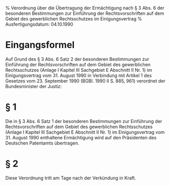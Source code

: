 % Verordnung über die Übertragung der Ermächtigung nach § 3 Abs. 6 der besonderen Bestimmungen zur Einführung der Rechtsvorschriften auf dem Gebiet des gewerblichen Rechtsschutzes im Einigungsvertrag
% Ausfertigungsdatum: 04.10.1990
 
# Eingangsformel

Auf Grund des § 3 Abs. 6 Satz 2 der besonderen Bestimmungen zur Einführung der Rechtsvorschriften auf dem Gebiet des gewerblichen Rechtsschutzes (Anlage I Kapitel III Sachgebiet E Abschnitt II Nr. 1) im Einigungsvertrag vom 31. August 1990 in Verbindung mit Artikel 1 des Gesetzes vom 23. September 1990 (BGBl. 1990 II S. 885, 961) verordnet der Bundesminister der Justiz:

# § 1

Die in § 3 Abs. 6 Satz 1 der besonderen Bestimmungen zur Einführung der Rechtsvorschriften auf dem Gebiet des gewerblichen Rechtsschutzes (Anlage I Kapitel III Sachgebiet E Abschnitt II Nr. 1) im Einigungsvertrag vom 31. August 1990 enthaltene Ermächtigung wird auf den Präsidenten des Deutschen Patentamts übertragen.

# § 2

Diese Verordnung tritt am Tage nach der Verkündung in Kraft.
